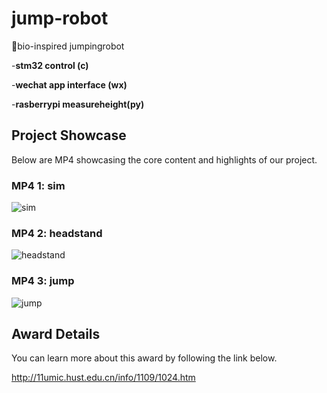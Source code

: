 # jump-robot


🚀bio-inspired jumpingrobot


-**stm32 control (c)**


-**wechat app interface (wx)** 


-**rasberrypi measureheight(py)**

## Project Showcase

Below are MP4 showcasing the core content and highlights of our project.

### MP4 1: sim
![sim](https://github.com/runjtu/jump-robot/assets/70926090/7310339a-f677-434e-9b63-486f755616fe)


### MP4 2: headstand
![headstand](https://github.com/runjtu/jump-robot/assets/70926090/ff396779-6ded-4114-9449-8ebfb83be143)



### MP4 3: jump
![jump](https://github.com/runjtu/jump-robot/assets/70926090/ceace5f2-b81a-4956-8c86-2355e71c4336)





## Award Details

You can learn more about this award by following the link below.

http://11umic.hust.edu.cn/info/1109/1024.htm
